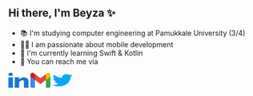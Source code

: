 ## Hi there, I'm Beyza ✨
- 📚 I'm studying computer engineering at Pamukkale University (3/4)
- ✍🏻 I am passionate about mobile development
- 🌱 I'm currently learning Swift & Kotlin
- 📧 You can reach me via
<p align="left" style= margin-left:40 px ;>
<a href="https://linkedin.com/in/beyyzgur" target="blank"><img align="center" src="images/linked-in-alt.svg" alt="beyyzgur" height="30" width="40" /></a>
<a href="mailto: beyyzgur@gmail.com" target="blank>beyyzgur@gmail.com"><img align="center" src="images/gmail.svg" alt="beyyzgur" height="30" width="40" /></a>
<a href="https://twitter.com/beyyzgur" target="blank"><img align="center" src="images/twitter.svg" alt="beyyzgur" height="30" width="40" /></a>
</p>